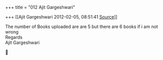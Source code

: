 +++
title = "012 Ajit Gargeshwari"

+++
[[Ajit Gargeshwari	2012-02-05, 08:51:41 [Source](https://groups.google.com/g/samskrita/c/L9l7Tww6fXQ)]]



The number of Books uploaded are are 5 but there are 6 books if i am not wrong  
Regards  
Ajit Gargeshwari  



